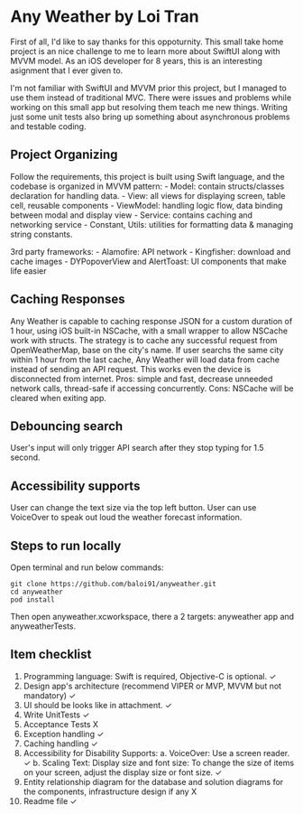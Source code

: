 # Any Weather by Loi Tran

First of all, I'd like to say thanks for this oppoturnity. This small take home project is an nice challenge to me to learn more about SwiftUI along with MVVM model. As an iOS developer for 8 years, this is an interesting asignment that I ever given to.

I'm not familiar with SwiftUI and MVVM prior this project, but I managed to use them instead of traditional MVC. There were issues and problems while working on this small app but resolving them teach me new things. Writing just some unit tests also bring up something about asynchronous problems and testable coding.

## Project Organizing
Follow the requirements, this project is built using Swift language, and the codebase is organized in MVVM pattern:
	- Model: contain structs/classes declaration for handling data.
	- View: all views for displaying screen, table cell, reusable components
	- ViewModel: handling logic flow, data binding between modal and display view
	- Service: contains caching and networking service
	- Constant, Utils: utilities for formatting data & managing string constants.

3rd party frameworks:
	- Alamofire: API network
	- Kingfisher: download and cache images
	- DYPopoverView and AlertToast: UI components that make life easier

## Caching Responses
Any Weather is capable to caching response JSON for a custom duration of 1 hour, using iOS built-in NSCache, with a small wrapper to allow NSCache work with structs. The strategy is to cache any successful request from OpenWeatherMap, base on the city's name. If user searchs the same city within 1 hour from the last cache, Any Weather will load data from cache instead of sending an API request. This works even the device is disconnected from internet.
Pros: simple and fast, decrease unneeded network calls, thread-safe if accessing concurrently.
Cons: NSCache will be cleared when exiting app.

## Debouncing search
User's input will only trigger API search after they stop typing for 1.5 second.

## Accessibility supports
User can change the text size via the top left button.
User can use VoiceOver to speak out loud the weather forecast information.

## Steps to run locally
Open terminal and run below commands:
```
git clone https://github.com/baloi91/anyweather.git
cd anyweather
pod install
```

Then open anyweather.xcworkspace, there a 2 targets: anyweather app and anyweatherTests.

## Item checklist
1. Programming language: Swift is required, Objective-C is optional. ✓ 
2. Design app's architecture (recommend VIPER or MVP, MVVM but not mandatory) ✓ 
3. UI should be looks like in attachment. ✓ 
4. Write UnitTests ✓ 
5. Acceptance Tests X
6. Exception handling ✓ 
7. Caching handling ✓ 
8. Accessibility for Disability Supports:
	a. VoiceOver: Use a screen reader. ✓ 
	b. Scaling Text: Display size and font size: To change the size of items on your screen, adjust the display size or font size. ✓ 
9. Entity relationship diagram for the database and solution diagrams for the components, infrastructure design if any X
10. Readme file ✓ 
